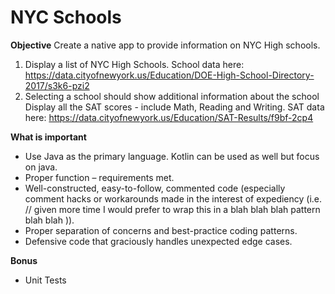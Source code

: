 # NYC Schools

**Objective**
Create a native app to provide information on NYC High schools.

1.	Display a list of NYC High Schools. 
    School data here: https://data.cityofnewyork.us/Education/DOE-High-School-Directory-2017/s3k6-pzi2
2.	Selecting a school should show additional information about the school 
    Display all the SAT scores - include Math, Reading and Writing. 
    SAT data here: https://data.cityofnewyork.us/Education/SAT-Results/f9bf-2cp4

**What is important**
- Use Java as the primary language. Kotlin can be used as well but focus on java.
- Proper function – requirements met.
- Well-constructed, easy-to-follow, commented code (especially comment hacks or workarounds made in the interest of expediency (i.e. // given more time I would prefer to wrap this in a blah blah blah pattern blah blah )).
- Proper separation of concerns and best-practice coding patterns.
- Defensive code that graciously handles unexpected edge cases.

**Bonus**
- Unit Tests
